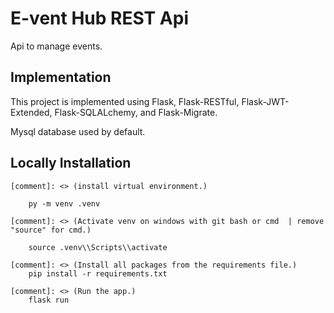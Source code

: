 # E-vent Hub REST Api

Api to manage events.

## Implementation

This project is implemented using Flask, Flask-RESTful, Flask-JWT-Extended, Flask-SQLALchemy, and Flask-Migrate.

Mysql database used by default.

## Locally Installation

```
[comment]: <> (install virtual environment.)

    py -m venv .venv

[comment]: <> (Activate venv on windows with git bash or cmd  | remove "source" for cmd.)

    source .venv\\Scripts\\activate

[comment]: <> (Install all packages from the requirements file.)
    pip install -r requirements.txt

[comment]: <> (Run the app.)
    flask run
```
